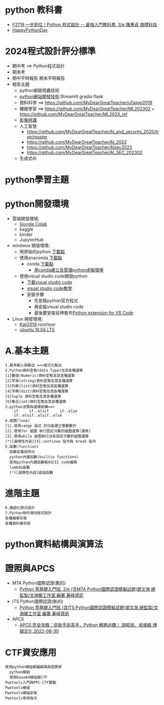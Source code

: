 # python 教科書
- [F2719 一步到位！Python 程式設計 -- 最強入門教科書, 3/e  陳惠貞 旗標科技](https://www.tenlong.com.tw/products/9789863127192?list_name=srh)
- [HappyPythonDay](https://github.com/MyFirstSecurity2020/SecurityFirst2022)

# 2024程式設計評分標準
- 期中考 ==> Python程式設計
- 期末考
- 期中平時報告 期末平時報告
- 報告主題
  - python網路爬蟲技術
  - [python網站開發技術](./python網站開發技術):Streamlit gradio flask
  - 資料科學 ==> https://github.com/MyDearGreatTeacher/uTaipei2019
  - 機器學習 ==> https://github.com/MyDearGreatTeacher/ML202302   + https://github.com/MyDearGreatTeacher/ML2023_ref
  - [影像辨識](./Topics/影像處理/)
  - 人工智慧
    - https://github.com/MyDearGreatTeacher/AI_and_security_2020/tree/master
    - https://github.com/MyDearGreatTeacher/AI_2022
    - https://github.com/MyDearGreatTeacher/AIsec2023
    - https://github.com/MyDearGreatTeacher/AI_SEC_202302 
  - 生成式AI
# python學習主題
# python開發環境

- 雲端開發環境: 
  - [Google Colab](https://colab.research.google.com/)   
  - kaggle
  - binder
  - JupyterHub
- windwos 開發環境: 
  - 用原始的python [下載點](https://www.python.org/downloads/)
  - 使用anaconda [下載點](https://www.python.org/downloads/)
    - conda  [下載點](https://www.anaconda.com/products/distribution)
      - [用conda建立及管理python虛擬環境](https://medium.com/python4u/%E7%94%A8conda%E5%BB%BA%E7%AB%8B%E5%8F%8A%E7%AE%A1%E7%90%86python%E8%99%9B%E6%93%AC%E7%92%B0%E5%A2%83-b61fd2a76566)
  - 使用visual studio code開發python
    - [下載visual studio code](https://code.visualstudio.com/)
    - [visual studio code教學](https://code.visualstudio.com/docs/python/python-tutorial)
    - 安裝步驟
      - 先安裝python官方程式
      - 再安裝visual studio code
      - 最後要安裝延伸套件[Python extension for VS Code](https://marketplace.visualstudio.com/items?itemName=ms-python.python)
- Linux 開發環境:
  - [Kali2019](https://drive.google.com/file/d/1m620Z7KAOSUOLdFH92FYLE2NINb-vJsn/view?usp=sharing)  root/toor
  - [ubuntu 18.04 LTS](https://drive.google.com/file/d/1aP-qCFP6jKsGYXtKy9ahwZleQSENEi7C/view?usp=sharing)


# A.基本主題
```
1.基本輸入與輸出 ==>格式化輸出
2.Python資料型態(data Type)及其各種運算
[1]數值(Numeric)資料型態及其各種運算
[2]字串(string)資料型態及其各種運算
[3]列表(list)資料型態及其各種運算
[4]字典(dict)資料型態及其各種運算 
[5]tuple 資料型態及其各種運算 
[6]集合(set)資料型態及其各種運算
3.python決策與選擇結構==>
    if     if..elsif     if..else
    if..elsif..elsif..else
4.廻圈(loop)
[1].使用range 函式 的功能建立整數數列
[2].使用for 廻圈 執行固定次數的廻圈運算(通常)
[3].使用while 廻圈執行沒有固定次數的廻圈運算
(*)[選擇性內容][4].continue 指令與 break 指令
5.函數(function)
  函數定義與呼叫
  python內建函數(builtin functions)
  使用python內建函數解ASCII code編碼
  lambda函數
  (*)[選擇性內容]遞迴函數
```
# 進階主題
```
6.模組化程式設計
7.Python物件導向程式設計
各種檔案存取
各種資料庫存取
```
# python資料結構與演算法

# 證照與APCS
- MTA Python國際認證(舊的) 
  - [Python 零基礎入門班, 2/e (含MTA Python國際認證模擬試題)鄧文淵 總監製/文淵閣工作室 編著 碁峰資訊](https://www.tenlong.com.tw/products/9789865026844?list_name=srh)
- ITS Python國際認證(新的) 
  - [Python 零基礎入門班 (含ITS Python國際認證模擬試題)鄧文淵 總監製/文淵閣工作室 編著 碁峰資訊](https://www.tenlong.com.tw/products/9786263240155?list_name=srh)
- APCS
  - [APCS 完全攻略：從新手到高手，Python 解題必備！ 胡昭民、吳燦銘  博碩文化 2022-08-30](https://www.tenlong.com.tw/products/9786263332171?list_name=srh)

# CTF資安應用
```
使用python模組解編解碼與密碼學
  python模組
  使用base64模組解CTF
Pwotools入門與PPC-CTF實戰
Pwotools模組
Pwotools模組安裝
Pwotools常用指令
```
